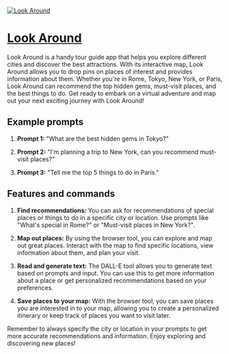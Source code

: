 [![Look Around](https://files.oaiusercontent.com/file-n7bq5O8PRcdJX4RVbnCToH16?se=2123-10-18T01%3A23%3A23Z&sp=r&sv=2021-08-06&sr=b&rscc=max-age%3D31536000%2C%20immutable&rscd=attachment%3B%20filename%3D5.jpeg&sig=WAylHKSCIf4vCHp02TRYoYNCPcQrlFH8pp574LYyOBY%3D)](https://chat.openai.com/g/g-JGjx3oOoc-look-around)

# [Look Around](https://chat.openai.com/g/g-JGjx3oOoc-look-around)

Look Around is a handy tour guide app that helps you explore different cities and discover the best attractions. With its interactive map, Look Around allows you to drop pins on places of interest and provides information about them. Whether you're in Rome, Tokyo, New York, or Paris, Look Around can recommend the top hidden gems, must-visit places, and the best things to do. Get ready to embark on a virtual adventure and map out your next exciting journey with Look Around!

## Example prompts

1. **Prompt 1:** "What are the best hidden gems in Tokyo?"

2. **Prompt 2:** "I'm planning a trip to New York, can you recommend must-visit places?"

3. **Prompt 3:** "Tell me the top 5 things to do in Paris."

## Features and commands

1. **Find recommendations:** You can ask for recommendations of special places or things to do in a specific city or location. Use prompts like "What's special in Rome?" or "Must-visit places in New York?".

2. **Map out places:** By using the browser tool, you can explore and map out great places. Interact with the map to find specific locations, view information about them, and plan your visit.

3. **Read and generate text:** The DALL-E tool allows you to generate text based on prompts and input. You can use this to get more information about a place or get personalized recommendations based on your preferences.

4. **Save places to your map:** With the browser tool, you can save places you are interested in to your map, allowing you to create a personalized itinerary or keep track of places you want to visit later.

Remember to always specify the city or location in your prompts to get more accurate recommendations and information. Enjoy exploring and discovering new places!
